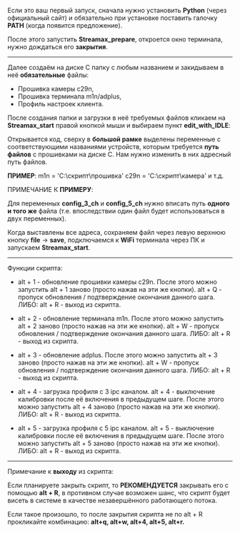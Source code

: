 Если это ваш первый запуск, сначала нужно установить **Python** (через официальный сайт) и обязательно при установке поставить галочку **PATH** (когда появится предложение).

После этого запустить **Streamax_prepare**, откроется окно терминала, нужно дождаться его **закрытия**.
_________________________________________

Далее создаём на диске C папку с любым названием и закидываем в неё **обязательные** файлы:
 
- Прошивка камеры c29n, 
- Прошивка терминала m1n/adplus,
- Профиль настроек клиента.

После создания папки и загрузки в неё требуемых файлов кликаем на **Streamax_start** правой кнопкой мыши и выбираем пункт **edit_with_IDLE**:

Открывается код, сверху в **большой рамке** выделены переменные с соответствующими названиями устройств, которым требуется **путь файлов** с прошивками на диске C. Нам нужно изменить в них адресный путь файлов.

**ПРИМЕР**:
m1n = 'C:\\скрипт\\прошивка'
c29n = 'C:\\скрипт\\камера'
и т.д.
 
ПРИМЕЧАНИЕ К **ПРИМЕРУ**:

Для переменных **config_3_ch** и **config_5_ch** нужно вписать путь **одного и того же** файла (т.е. впоследствии один файл будет использоваться в двух переменных).

Когда выставлены все адреса, сохраняем файл через левую верхнюю кнопку **file** -> **save**, подключаемся к **WiFi** терминала через ПК и запускаем **Streamax_start**.
_________________________________________

Функции скрипта:

- alt + 1 - обновление прошивки камеры c29n.
После этого можно запустить alt + 1 заново (просто нажав на эти же кнопки).
alt + Q - пропуск обновления / подтверждение окончания данного шага.
ЛИБО:
alt + R - выход из скрипта.
  
- alt + 2 - обновление терминала m1n.
После этого можно запустить alt + 2 заново (просто нажав на эти же кнопки).
alt + W - пропуск обновления / подтверждение окончания данного шага.
ЛИБО:
alt + R - выход из скрипта.
  
- alt + 3 - обновление adplus.
После этого можно запустить alt + 3 заново (просто нажав на эти же кнопки).
alt + W - пропуск обновления / подтверждение окончания данного шага.
ЛИБО:
alt + R - выход из скрипта.
 
- alt + 4 - загрузка профиля с 3 ipc каналом.
alt + 4 - выключение калибровки после её включения в предыдущем шаге.
После этого можно запустить alt + 4 заново (просто нажав на эти же кнопки).
ЛИБО:
alt + R - выход из скрипта.
  
- alt + 5 - загрузка профиля с 5 ipc каналом.
alt + 5 - выключение калибровки после её включения в предыдущем шаге.
После этого можно запустить alt + 5 заново (просто нажав на эти же кнопки).
ЛИБО:
alt + R - выход из скрипта.
_________________________________________
 
Примечание к **выходу** из скрипта:
 
Если планируете закрыть скрипт, то **РЕКОМЕНДУЕТСЯ** закрывать его с помощью **alt + R**, в противном случае возможен шанс, что скрипт будет висеть в системе в качестве незавершённого работающего потока. 
 
Если такое произошло, то после закрытия скрипта не по alt + R прокликайте комбинацию: **alt+q, alt+w, alt+4, alt+5, alt+r.**
